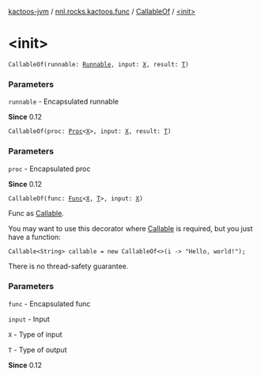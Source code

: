 [kactoos-jvm](../../index.md) / [nnl.rocks.kactoos.func](../index.md) / [CallableOf](index.md) / [&lt;init&gt;](./-init-.md)

# &lt;init&gt;

`CallableOf(runnable: `[`Runnable`](http://docs.oracle.com/javase/8/docs/api/java/lang/Runnable.html)`, input: `[`X`](index.md#X)`, result: `[`T`](index.md#T)`)`

### Parameters

`runnable` - Encapsulated runnable

**Since**
0.12

`CallableOf(proc: `[`Proc`](../../nnl.rocks.kactoos/-proc/index.md)`<`[`X`](index.md#X)`>, input: `[`X`](index.md#X)`, result: `[`T`](index.md#T)`)`

### Parameters

`proc` - Encapsulated proc

**Since**
0.12

`CallableOf(func: `[`Func`](../../nnl.rocks.kactoos/-func/index.md)`<`[`X`](index.md#X)`, `[`T`](index.md#T)`>, input: `[`X`](index.md#X)`)`

Func as [Callable](http://docs.oracle.com/javase/8/docs/api/java/util/concurrent/Callable.html).

You may want to use this decorator where
[Callable](http://docs.oracle.com/javase/8/docs/api/java/util/concurrent/Callable.html) is required, but you just have a function:

```
Callable<String> callable = new CallableOf<>(i -> "Hello, world!");
```

There is no thread-safety guarantee.

### Parameters

`func` - Encapsulated func

`input` - Input

`X` - Type of input

`T` - Type of output

**Since**
0.12

